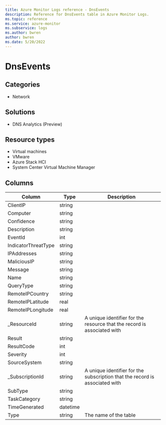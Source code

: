 ```yaml
---
title: Azure Monitor Logs reference - DnsEvents
description: Reference for DnsEvents table in Azure Monitor Logs.
ms.topic: reference
ms.service: azure-monitor
ms.subservice: logs
ms.author: bwren
author: bwren
ms.date: 5/20/2022
---
```


# DnsEvents

 

## Categories

- Network
## Solutions

- DNS Analytics (Preview)
## Resource types

- Virtual machines
- VMware
- Azure Stack HCI
- System Center Virtual Machine Manager




## Columns

| Column | Type | Description |
| --- | --- | --- |
| ClientIP | string |  |
| Computer | string |  |
| Confidence | string |  |
| Description | string |  |
| EventId | int |  |
| IndicatorThreatType | string |  |
| IPAddresses | string |  |
| MaliciousIP | string |  |
| Message | string |  |
| Name | string |  |
| QueryType | string |  |
| RemoteIPCountry | string |  |
| RemoteIPLatitude | real |  |
| RemoteIPLongitude | real |  |
| _ResourceId | string | A unique identifier for the resource that the record is associated with |
| Result | string |  |
| ResultCode | int |  |
| Severity | int |  |
| SourceSystem | string |  |
| _SubscriptionId | string | A unique identifier for the subscription that the record is associated with |
| SubType | string |  |
| TaskCategory | string |  |
| TimeGenerated | datetime |  |
| Type | string | The name of the table |
